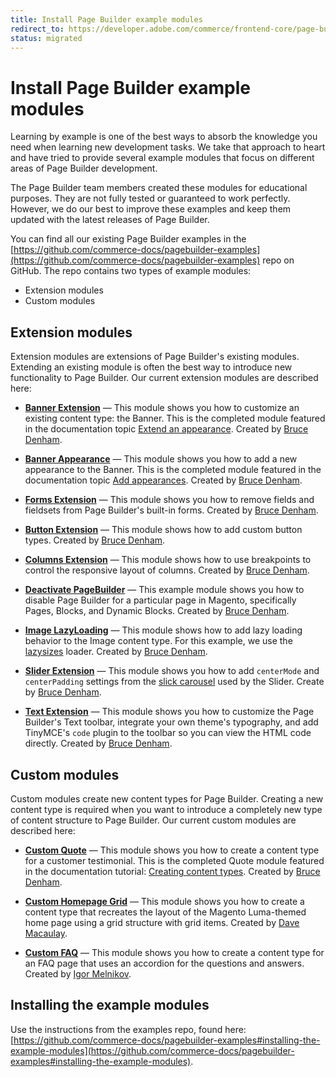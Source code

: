 ```yaml
---
title: Install Page Builder example modules
redirect_to: https://developer.adobe.com/commerce/frontend-core/page-builder/pagebuilder-examples
status: migrated
---
```


# Install Page Builder example modules

Learning by example is one of the best ways to absorb the knowledge you need when learning new development tasks. We take that approach to heart and have tried to provide several example modules that focus on different areas of Page Builder development.

The Page Builder team members created these modules for educational purposes. They are not fully tested or guaranteed to work perfectly. However, we do our best to improve these examples and keep them updated with the latest releases of Page Builder.

You can find all our existing Page Builder examples in the [https://github.com/commerce-docs/pagebuilder-examples](https://github.com/commerce-docs/pagebuilder-examples) repo on GitHub. The repo contains two types of example modules:

-  Extension modules
-  Custom modules

## Extension modules

Extension modules are extensions of Page Builder's existing modules. Extending an existing module is often the best way to introduce new functionality to Page Builder. Our current extension modules are described here:

-  **[Banner Extension](https://github.com/commerce-docs/pagebuilder-examples/tree/master/BannerExt/Extension)** — This module shows you how to customize an existing content type: the Banner. This is the completed module featured in the documentation topic [Extend an appearance](https://devdocs.magento.com/page-builder/docs/content-types/extend/extend-appearances.html). Created by [Bruce Denham](https://github.com/bdenham).

-  **[Banner Appearance](https://github.com/commerce-docs/pagebuilder-examples/tree/master/BannerApp/Appearance)** — This module shows you how to add a new appearance to the Banner. This is the completed module featured in the documentation topic [Add appearances](https://devdocs.magento.com/page-builder/docs/content-types/extend/add-appearances.html). Created by [Bruce Denham](https://github.com/bdenham).

-  **[Forms Extension](https://github.com/commerce-docs/pagebuilder-examples/tree/master/Forms/Extension)** — This module shows you how to remove fields and fieldsets from Page Builder's built-in forms. Created by [Bruce Denham](https://github.com/bdenham).

-  **[Button Extension](https://github.com/commerce-docs/pagebuilder-examples/tree/master/Button/Extension)** — This module shows how to add custom button types. Created by [Bruce Denham](https://github.com/bdenham).

-  **[Columns Extension](https://github.com/commerce-docs/pagebuilder-examples/tree/master/Columns/Extension)** — This module shows how to use breakpoints to control the responsive layout of columns. Created by [Bruce Denham](https://github.com/bdenham).

-  **[Deactivate PageBuilder](https://github.com/commerce-docs/pagebuilder-examples/tree/master/Deactivate/PageBuilder)** — This example module shows you how to disable Page Builder for a particular page in Magento, specifically Pages, Blocks, and Dynamic Blocks. Created by [Bruce Denham](https://github.com/bdenham).

-  **[Image LazyLoading](https://github.com/commerce-docs/pagebuilder-examples/tree/master/Image/LazyLoading)** — This module shows how to add lazy loading behavior to the Image content type. For this example, we use the [lazysizes](https://github.com/aFarkas/lazysizes) loader. Created by [Bruce Denham](https://github.com/bdenham).

-  **[Slider Extension](https://github.com/commerce-docs/pagebuilder-examples/tree/master/Slider/Extension)** — This module shows you how to add `centerMode` and `centerPadding` settings from the [slick carousel](https://kenwheeler.github.io/slick/) used by the Slider. Create by [Bruce Denham](https://github.com/bdenham).

-  **[Text Extension](https://github.com/commerce-docs/pagebuilder-examples/tree/master/Text/Extension)** — This module shows you how to customize the Page Builder's Text toolbar, integrate your own theme's typography, and add TinyMCE's `code` plugin to the toolbar so you can view the HTML code directly. Created by [Bruce Denham](https://github.com/bdenham).

## Custom modules

Custom modules create new content types for Page Builder. Creating a new content type is required when you want to introduce a completely new type of content structure to Page Builder. Our current custom modules are described here:

-  **[Custom Quote](https://github.com/commerce-docs/pagebuilder-examples/tree/master/Quote/Custom)** — This module shows you how to create a content type for a customer testimonial. This is the completed Quote module featured in the documentation tutorial: [Creating content types](https://devdocs.magento.com/page-builder/docs/content-types/create/introduction.html). Created by [Bruce Denham](https://github.com/bdenham).

-  **[Custom Homepage Grid](https://github.com/commerce-docs/pagebuilder-examples/tree/master/Grid/Custom)** — This module shows you how to create a content type that recreates the layout of the Magento Luma-themed home page using a grid structure with grid items. Created by [Dave Macaulay](https://github.com/davemacaulay).

-  **[Custom FAQ](https://github.com/commerce-docs/pagebuilder-examples/tree/master/FAQ/Custom)** — This module shows you how to create a content type for an FAQ page that uses an accordion for the questions and answers. Created by [Igor Melnikov](https://github.com/melnikovi).

## Installing the example modules

Use the instructions from the examples repo, found here: [https://github.com/commerce-docs/pagebuilder-examples#installing-the-example-modules](https://github.com/commerce-docs/pagebuilder-examples#installing-the-example-modules).
